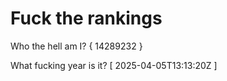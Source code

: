 # Fuck the rankings

Who the hell am I?
{ 14289232 }

What fucking year is it?
[ 2025-04-05T13:13:20Z ]
